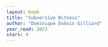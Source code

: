 ```yaml
---
layout: book
title: "Subversive Witness"
author: "Dominique Dubois Gilliard"
year_read: 2023
stars: 4
---
```


